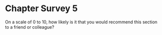 # Chapter Survey 5

On a scale of 0 to 10, how likely is it that you would recommend this
section to a friend or colleague?

  
